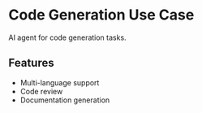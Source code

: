 # Code Generation Use Case

AI agent for code generation tasks.

## Features
- Multi-language support
- Code review
- Documentation generation
